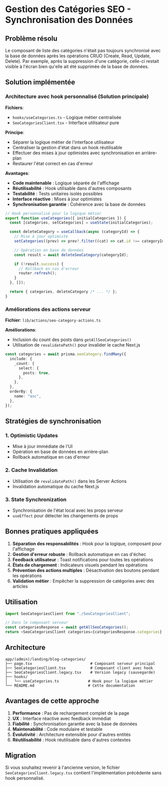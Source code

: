 # Gestion des Catégories SEO - Synchronisation des Données

## Problème résolu

Le composant de liste des catégories n'était pas toujours synchronisé avec la base de données après les opérations CRUD (Create, Read, Update, Delete). Par exemple, après la suppression d'une catégorie, celle-ci restait visible à l'écran bien qu'elle ait été supprimée de la base de données.

## Solution implémentée

### **Architecture avec hook personnalisé** (Solution principale)

**Fichiers**:

- `hooks/useCategories.ts` - Logique métier centralisée
- `SeoCategoriesClient.tsx` - Interface utilisateur pure

**Principe**:

- Séparer la logique métier de l'interface utilisateur
- Centraliser la gestion d'état dans un hook réutilisable
- Effectuer des mises à jour optimistes avec synchronisation en arrière-plan
- Restaurer l'état correct en cas d'erreur

**Avantages**:

- **Code maintenable** : Logique séparée de l'affichage
- **Réutilisabilité** : Hook utilisable dans d'autres composants
- **Testabilité** : Tests unitaires isolés possibles
- **Interface réactive** : Mises à jour optimistes
- **Synchronisation garantie** : Cohérence avec la base de données

```typescript
// Hook personnalisé pour la logique métier
export function useCategories({ initialCategories }) {
  const [categories, setCategories] = useState(initialCategories);

  const deleteCategory = useCallback(async (categoryId) => {
    // Mise à jour optimiste
    setCategories((prev) => prev?.filter((cat) => cat.id !== categoryId));

    // Opération en base de données
    const result = await deleteSeoCategory(categoryId);

    if (!result.success) {
      // Rollback en cas d'erreur
      router.refresh();
    }
  }, []);

  return { categories, deleteCategory /* ... */ };
}
```

### **Améliorations des actions serveur**

**Fichier**: `lib/actions/seo-category-actions.ts`

**Améliorations**:

- Inclusion du count des posts dans `getAllSeoCategories()`
- Utilisation de `revalidatePath()` pour invalider le cache Next.js

```typescript
const categories = await prisma.seoCategory.findMany({
  include: {
    _count: {
      select: {
        posts: true,
      },
    },
  },
  orderBy: {
    name: "asc",
  },
});
```

## Stratégies de synchronisation

### 1. **Optimistic Updates**

- Mise à jour immédiate de l'UI
- Opération en base de données en arrière-plan
- Rollback automatique en cas d'erreur

### 2. **Cache Invalidation**

- Utilisation de `revalidatePath()` dans les Server Actions
- Invalidation automatique du cache Next.js

### 3. **State Synchronization**

- Synchronisation de l'état local avec les props serveur
- `useEffect` pour détecter les changements de props

## Bonnes pratiques appliquées

1. **Séparation des responsabilités** : Hook pour la logique, composant pour l'affichage
2. **Gestion d'erreur robuste** : Rollback automatique en cas d'échec
3. **Feedback utilisateur** : Toast notifications pour toutes les opérations
4. **États de chargement** : Indicateurs visuels pendant les opérations
5. **Prévention des actions multiples** : Désactivation des boutons pendant les opérations
6. **Validation métier** : Empêcher la suppression de catégories avec des articles

## Utilisation

```typescript
import SeoCategoriesClient from "./SeoCategoriesClient";

// Dans le composant serveur
const categoriesResponse = await getAllSeoCategories();
return <SeoCategoriesClient categories={categoriesResponse.categories} />;
```

## Architecture

```
app/(admin)/landing/blog-categories/
├── page.tsx                          # Composant serveur principal
├── SeoCategoriesClient.tsx           # Composant client avec hook
├── SeoCategoriesClient.legacy.tsx    # Version legacy (sauvegarde)
├── hooks/
│   └── useCategories.ts             # Hook pour la logique métier
└── README.md                        # Cette documentation
```

## Avantages de cette approche

1. **Performance** : Pas de rechargement complet de la page
2. **UX** : Interface réactive avec feedback immédiat
3. **Fiabilité** : Synchronisation garantie avec la base de données
4. **Maintenabilité** : Code modulaire et testable
5. **Évolutivité** : Architecture extensible pour d'autres entités
6. **Réutilisabilité** : Hook réutilisable dans d'autres contextes

## Migration

Si vous souhaitez revenir à l'ancienne version, le fichier `SeoCategoriesClient.legacy.tsx` contient l'implémentation précédente sans hook personnalisé.
